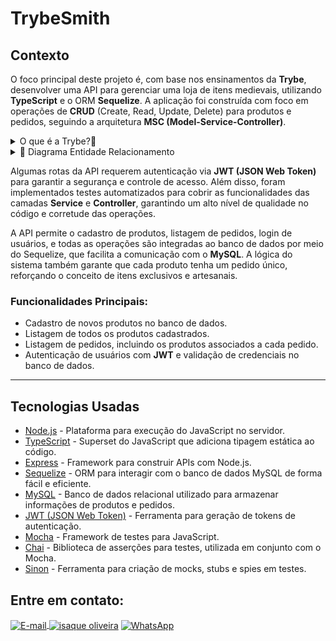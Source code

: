 # TrybeSmith

## Contexto

O foco principal deste projeto é, com base nos ensinamentos da **Trybe**, desenvolver uma API para gerenciar uma loja de itens medievais, utilizando **TypeScript** e o ORM **Sequelize**. A aplicação foi construída com foco em operações de **CRUD** (Create, Read, Update, Delete) para produtos e pedidos, seguindo a arquitetura **MSC (Model-Service-Controller)**.

<details>
  <summary>O que é a Trybe?🤔</summary>
  A Trybe é uma escola de desenvolvimento web genuinamente comprometida com o sucesso profissional de seus estudantes. Com o Modelo de Sucesso Compartilhado (MSC) oferecido pela Trybe Fintech, uma instituição financeira autorizada pelo Banco Central do Brasil, os alunos têm a opção de pagar apenas quando estiverem trabalhando.
</details>

<details>
  <summary>🎲 Diagrama Entidade Relacionamento</summary>
  <div style="display:flex; justify-content:center;  align-items:center; width="100%">
  <img src="Preview/erTrybeSmith.png" alt="page1"/>
  </div>
</details>

Algumas rotas da API requerem autenticação via **JWT (JSON Web Token)** para garantir a segurança e controle de acesso. Além disso, foram implementados testes automatizados para cobrir as funcionalidades das camadas **Service** e **Controller**, garantindo um alto nível de qualidade no código e corretude das operações.

A API permite o cadastro de produtos, listagem de pedidos, login de usuários, e todas as operações são integradas ao banco de dados por meio do Sequelize, que facilita a comunicação com o **MySQL**. A lógica do sistema também garante que cada produto tenha um pedido único, reforçando o conceito de itens exclusivos e artesanais.

### Funcionalidades Principais:
- Cadastro de novos produtos no banco de dados.
- Listagem de todos os produtos cadastrados.
- Listagem de pedidos, incluindo os produtos associados a cada pedido.
- Autenticação de usuários com **JWT** e validação de credenciais no banco de dados.

---

## Tecnologias Usadas

- [Node.js](https://nodejs.org/) - Plataforma para execução do JavaScript no servidor.
- [TypeScript](https://www.typescriptlang.org/) - Superset do JavaScript que adiciona tipagem estática ao código.
- [Express](https://expressjs.com/) - Framework para construir APIs com Node.js.
- [Sequelize](https://sequelize.org/) - ORM para interagir com o banco de dados MySQL de forma fácil e eficiente.
- [MySQL](https://www.mysql.com/) - Banco de dados relacional utilizado para armazenar informações de produtos e pedidos.
- [JWT (JSON Web Token)](https://jwt.io/) - Ferramenta para geração de tokens de autenticação.
- [Mocha](https://mochajs.org/) - Framework de testes para JavaScript.
- [Chai](https://www.chaijs.com/) - Biblioteca de asserções para testes, utilizada em conjunto com o Mocha.
- [Sinon](https://sinonjs.org/) - Ferramenta para criação de mocks, stubs e spies em testes.


## Entre em contato:
<a href="mailto:zazac3179@gmail.com" target="_blank">
  <img align="center" src="https://img.shields.io/badge/Gmail-D14836?style=for-the-badge&logo=gmail&logoColor=white" alt="E-mail" height="40" width="auto" />
</a>
<a href="https://www.linkedin.com/in/isaque-s-oliveira/" target="blank"><img align="center" src="https://raw.githubusercontent.com/rahuldkjain/github-profile-readme-generator/master/src/images/icons/Social/linked-in-alt.svg" alt="isaque oliveira" height="30" width="40" /></a>
<a href="https://wa.me/5574981510614" target="blank"><img align="center" src="https://raw.githubusercontent.com/rahuldkjain/github-profile-readme-generator/master/src/images/icons/Social/whatsapp.svg" alt="WhatsApp" height="30" width="40" /></a>
